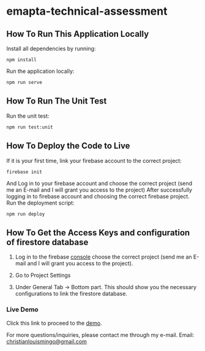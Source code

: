# emapta-technical-assessment

## How To Run This Application Locally
Install all dependencies by running: 
```
npm install
```

Run the application locally:
```
npm run serve
```

## How To Run The Unit Test
Run the unit test:
```
npm run test:unit
```

## How To Deploy the Code to Live
If it is your first time, link your firebase account to the correct project:
```
firebase init
```

And Log in to your firebase account and choose the correct project (send me an E-mail and I will grant you access to the project)
After successfully logging in to firebase account and choosing the correct firebase project. Run the deployment script:
```
npm run deploy
```

## How To Get the Access Keys and configuration of firestore database 
1. Log in to the firebase [console](https://console.firebase.google.com/) choose the correct project (send me an E-mail and I will grant you access to the project).

2. Go to Project Settings

3. Under General Tab -> Bottom part. This should show you the necessary configurations to link the firestore database.

### Live Demo 
Click this link to proceed to the [demo](https://emapta-technical-assessment.web.app/).

For more questions/inquiries, please contact me through my e-mail. 
Email: christianlouismingo@gmail.com





